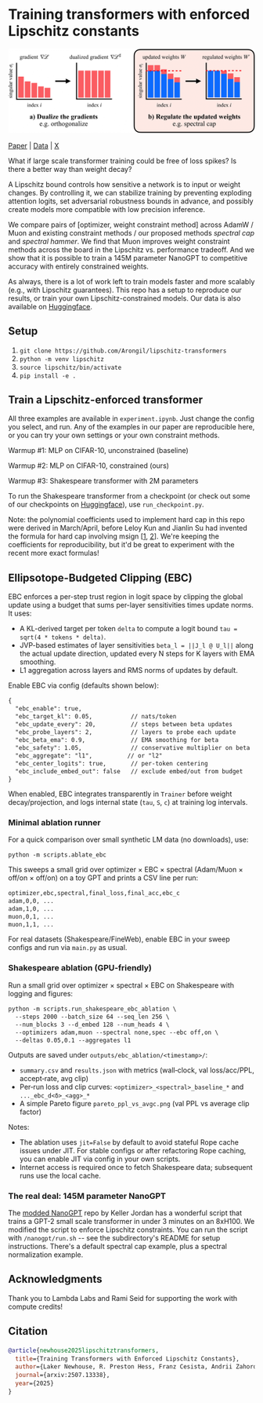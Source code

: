 # Training transformers with enforced Lipschitz constants

![Main method: 1) use Muon to constrain the weight update norm, 2) project weights to have a max singular value, 3) norm guarantee.](assets/method.jpg)

[Paper](https://arxiv.org/abs/2507.13338)
| [Data](https://huggingface.co/phess2/lipschitz-transformers)
| [X](https://x.com/LakerNewhouse/status/1946646237262090434)

What if large scale transformer training could be free of loss spikes? Is there a better way than weight decay?

A Lipschitz bound controls how sensitive a network is to input or weight changes. By controlling it, we can stabilize training by preventing exploding attention logits, set adversarial robustness bounds in advance, and possibly create models more compatible with low precision inference.

We compare pairs of [optimizer, weight constraint method] across AdamW / Muon and existing constraint methods / our proposed methods _spectral cap_ and _spectral hammer_. We find that Muon improves weight constraint methods across the board in the Lipschitz vs. performance tradeoff. And we show that it is possible to train a 145M parameter NanoGPT to competitive accuracy with entirely constrained weights.

As always, there is a lot of work left to train models faster and more scalably (e.g., with Lipschitz guarantees). This repo has a setup to reproduce our results, or train your own Lipschitz-constrained models. Our data is also available on [Huggingface](https://huggingface.co/phess2/lipschitz-transformers).

## Setup

1. `git clone https://github.com/Arongil/lipschitz-transformers`
2. `python -m venv lipschitz`
3. `source lipschitz/bin/activate`
4. `pip install -e .`

## Train a Lipschitz-enforced transformer

All three examples are available in `experiment.ipynb`. Just change the config you select, and run. Any of the examples in our paper are reproducible here, or you can try your own settings or your own constraint methods.

Warmup #1: MLP on CIFAR-10, unconstrained (baseline)

Warmup #2: MLP on CIFAR-10, constrained (ours)

Warmup #3: Shakespeare transformer with 2M parameters

To run the Shakespeare transformer from a checkpoint (or check out some of our checkpoints on [Huggingface](https://huggingface.co/phess2/lipschitz-transformers)), use `run_checkpoint.py`.

Note: the polynomial coefficients used to implement hard cap in this repo were derived in March/April, before Leloy Kun and Jianlin Su had invented the formula for hard cap involving msign [[1](https://leloykun.github.io/ponder/spectral-clipping), [2](https://www.lakernewhouse.com/writing/muon-3)]. We're keeping the coefficients for reproducibility, but it'd be great to experiment with the recent more exact formulas!

## Ellipsotope-Budgeted Clipping (EBC)

EBC enforces a per-step trust region in logit space by clipping the global update using a budget that sums per-layer sensitivities times update norms. It uses:

- A KL-derived target per token `delta` to compute a logit bound `tau = sqrt(4 * tokens * delta)`.
- JVP-based estimates of layer sensitivities `beta_l = ||J_l @ U_l||` along the actual update direction, updated every N steps for K layers with EMA smoothing.
- L1 aggregation across layers and RMS norms of updates by default.

Enable EBC via config (defaults shown below):

```
{
  "ebc_enable": true,
  "ebc_target_kl": 0.05,           // nats/token
  "ebc_update_every": 20,          // steps between beta updates
  "ebc_probe_layers": 2,           // layers to probe each update
  "ebc_beta_ema": 0.9,             // EMA smoothing for beta
  "ebc_safety": 1.05,              // conservative multiplier on beta
  "ebc_aggregate": "l1",          // or "l2"
  "ebc_center_logits": true,       // per-token centering
  "ebc_include_embed_out": false   // exclude embed/out from budget
}
```

When enabled, EBC integrates transparently in `Trainer` before weight decay/projection, and logs internal state (`tau`, `S`, `c`) at training log intervals.

### Minimal ablation runner

For a quick comparison over small synthetic LM data (no downloads), use:

```
python -m scripts.ablate_ebc
```

This sweeps a small grid over optimizer × EBC × spectral (Adam/Muon × off/on × off/on) on a toy GPT and prints a CSV line per run:

```
optimizer,ebc,spectral,final_loss,final_acc,ebc_c
adam,0,0, ...
adam,1,0, ...
muon,0,1, ...
muon,1,1, ...
```

For real datasets (Shakespeare/FineWeb), enable EBC in your sweep configs and run via `main.py` as usual.

### Shakespeare ablation (GPU‑friendly)

Run a small grid over optimizer × spectral × EBC on Shakespeare with logging and figures:

```
python -m scripts.run_shakespeare_ebc_ablation \
  --steps 2000 --batch_size 64 --seq_len 256 \
  --num_blocks 3 --d_embed 128 --num_heads 4 \
  --optimizers adam,muon --spectral none,spec --ebc off,on \
  --deltas 0.05,0.1 --aggregates l1
```

Outputs are saved under `outputs/ebc_ablation/<timestamp>/`:
- `summary.csv` and `results.json` with metrics (wall‑clock, val loss/acc/PPL, accept‑rate, avg clip)
- Per‑run loss and clip curves: `<optimizer>_<spectral>_baseline_*` and `..._ebc_d<δ>_<agg>_*`
- A simple Pareto figure `pareto_ppl_vs_avgc.png` (val PPL vs average clip factor)

Notes:
- The ablation uses `jit=False` by default to avoid stateful Rope cache issues under JIT. For stable configs or after refactoring Rope caching, you can enable JIT via config in your own scripts.
- Internet access is required once to fetch Shakespeare data; subsequent runs use the local cache.

### The real deal: 145M parameter NanoGPT

The [modded NanoGPT](https://github.com/KellerJordan/modded-nanogpt) repo by Keller Jordan has a wonderful script that trains a GPT-2 small scale transformer in under 3 minutes on an 8xH100. We modified the script to enforce Lipschitz constraints. You can run the script with `/nanogpt/run.sh` -- see the subdirectory's README for setup instructions. There's a default spectral cap example, plus a spectral normalization example.

## Acknowledgments

Thank you to Lambda Labs and Rami Seid for supporting the work with compute credits!

## Citation

```bibtex
@article{newhouse2025lipschitztransformers,
  title={Training Transformers with Enforced Lipschitz Constants},
  author={Laker Newhouse, R. Preston Hess, Franz Cesista, Andrii Zahorodnii, Jeremy Bernstein, Phillip Isola},
  journal={arxiv:2507.13338},
  year={2025}
}
```
